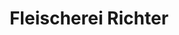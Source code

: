 ---
title: "Fleischerei Richter"
url: /loebau/fleischerei-richter-breitscheidstrasse/
shop: Metzgerei
---